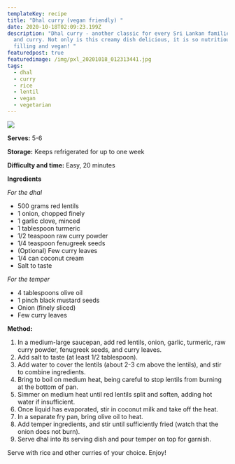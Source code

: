 ```yaml
---
templateKey: recipe
title: "Dhal curry (vegan friendly) "
date: 2020-10-18T02:09:23.199Z
description: "Dhal curry - another classic for every Sri Lankan families' rice
  and curry. Not only is this creamy dish delicious, it is so nutritious,
  filling and vegan! "
featuredpost: true
featuredimage: /img/pxl_20201018_012313441.jpg
tags:
  - dhal
  - curry
  - rice
  - lentil
  - vegan
  - vegetarian
---
```

![](/img/pxl_20201018_012313441.jpg)

**Serves:** 5-6

**Storage:** Keeps refrigerated for up to one week

**Difficulty and time:** Easy, 20 minutes

**Ingredients**

*For the dhal*

* 500 grams red lentils
* 1 onion, chopped finely 
* 1 garlic clove, minced
* 1 tablespoon turmeric 
* 1/2 teaspoon raw curry powder
* 1/4 teaspoon fenugreek seeds
* (Optional) Few curry leaves
* 1/4 can coconut cream
* Salt to taste

*For the temper*

* 4 tablespoons olive oil 
* 1 pinch black mustard seeds
* Onion (finely sliced) 
* Few curry leaves

**Method:**

1. In a medium-large saucepan, add red lentils, onion, garlic, turmeric, raw curry powder, fenugreek seeds, and curry leaves.
2. Add salt to taste (at least 1/2 tablespoon).
3. Add water to cover the lentils (about 2-3 cm above the lentils), and stir to combine ingredients.
4. Bring to boil on medium heat, being careful to stop lentils from burning at the bottom of pan. 
5. Simmer on medium heat until red lentils split and soften, adding hot water if insufficient. 
6. Once liquid has evaporated, stir in coconut milk and take off the heat. 
7. In a separate fry pan, bring olive oil to heat. 
8. Add temper ingredients, and stir until sufficiently fried (watch that the onion does not burn). 
9. Serve dhal into its serving dish and pour temper on top for garnish. 

Serve with rice and other curries of your choice. Enjoy!